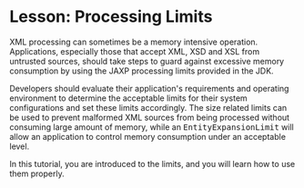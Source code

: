 
# Lesson: Processing Limits


XML processing can sometimes be a memory intensive operation. Applications, especially those that accept XML, XSD and XSL from untrusted sources, should take steps to guard against excessive memory consumption by using the JAXP processing limits provided in the JDK.


Developers should evaluate their application's requirements and operating environment to determine the acceptable limits for their system configurations and set these limits accordingly. The size related limits can be used to prevent malformed XML sources from being processed without consuming large amount of memory, while an <tt>EntityExpansionLimit</tt> will allow an application to control memory consumption under an acceptable level.


In this tutorial, you are introduced to the limits, and you will learn how to use them properly.
